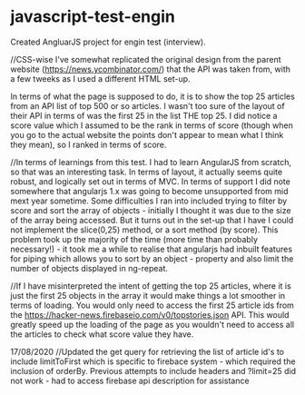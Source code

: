 # javascript-test-engin

Created AngluarJS project for engin test (interview).

//CSS-wise I've somewhat replicated the original design from the parent website (https://news.ycombinator.com/) that the API was taken from, with a few tweeks as I used a different HTML set-up.

In terms of what the page is supposed to do, it is to show the top 25 articles from an API list of top 500 or so articles. I wasn't too sure of the layout of their API in terms of was the first 25 in the list THE top 25. I did notice a score value which I assumed to be the rank in terms of score (though when you go to the actual website the points don't appear to mean what I think they mean), so I ranked in terms of score.

//In terms of learnings from this test. I had to learn AngularJS from scratch, so that was an interesting task. In terms of layout, it actually seems quite robust, and logically set out in terms of MVC. In terms of support I did note somewhere that angularjs 1.x was going to become unsupported from mid mext year sometime. Some difficulties I ran into included trying to filter by score and sort the array of objects - initially I thought it was due to the size of the array being accessed. But it turns out in the set-up that I have I could not implement the slice(0,25) method, or a sort method (by score). This problem took up the majority of the time (more time than probably necessary!) - it took me a while to realise that angularjs had inbuilt features for piping which allows you to  sort by an object - property and also limit the number of objects displayed in ng-repeat.

//If I have misinterpreted the intent of getting the top 25 articles, where it is just the first 25 objects in the array it would make things a lot smoother in terms of loading. You would only need to access the first 25 article ids from the https://hacker-news.firebaseio.com/v0/topstories.json API. This would greatly speed up the loading of the page as you wouldn't need to access all the articles to check what score value they have.


17/08/2020
//Updated the get query for retrieving the list of article id's to include limitToFirst which is specific to firebace system - which required the inclusion of orderBy.
Previous attempts to include headers and ?limit=25 did not work - had to access firebase api description for assistance